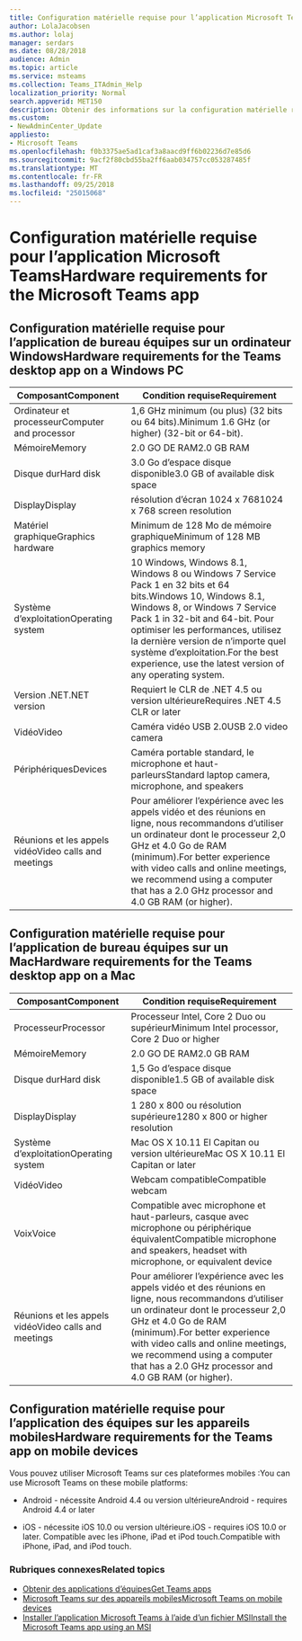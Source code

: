 ```yaml
---
title: Configuration matérielle requise pour l’application Microsoft Teams
author: LolaJacobsen
ms.author: lolaj
manager: serdars
ms.date: 08/28/2018
audience: Admin
ms.topic: article
ms.service: msteams
ms.collection: Teams_ITAdmin_Help
localization_priority: Normal
search.appverid: MET150
description: Obtenir des informations sur la configuration matérielle requise pour installer et exécuter Microsoft Teams.
ms.custom:
- NewAdminCenter_Update
appliesto:
- Microsoft Teams
ms.openlocfilehash: f0b3375ae5ad1caf3a8aacd9ff6b02236d7e85d6
ms.sourcegitcommit: 9acf2f80cbd55ba2ff6aab034757cc053287485f
ms.translationtype: MT
ms.contentlocale: fr-FR
ms.lasthandoff: 09/25/2018
ms.locfileid: "25015068"
---
```

# <a name="hardware-requirements-for-the-microsoft-teams-app"></a><span data-ttu-id="3c4a6-103">Configuration matérielle requise pour l’application Microsoft Teams</span><span class="sxs-lookup"><span data-stu-id="3c4a6-103">Hardware requirements for the Microsoft Teams app</span></span>

## <a name="hardware-requirements-for-the-teams-desktop-app-on-a-windows-pc"></a><span data-ttu-id="3c4a6-104">Configuration matérielle requise pour l’application de bureau équipes sur un ordinateur Windows</span><span class="sxs-lookup"><span data-stu-id="3c4a6-104">Hardware requirements for the Teams desktop app on a Windows PC</span></span>

|<span data-ttu-id="3c4a6-105">**Composant**</span><span class="sxs-lookup"><span data-stu-id="3c4a6-105">**Component**</span></span>|<span data-ttu-id="3c4a6-106">**Condition requise**</span><span class="sxs-lookup"><span data-stu-id="3c4a6-106">**Requirement**</span></span>  |
|---------|---------|
|<span data-ttu-id="3c4a6-107">Ordinateur et processeur</span><span class="sxs-lookup"><span data-stu-id="3c4a6-107">Computer and processor</span></span>    | <span data-ttu-id="3c4a6-108">1,6 GHz minimum (ou plus) (32 bits ou 64 bits).</span><span class="sxs-lookup"><span data-stu-id="3c4a6-108">Minimum 1.6 GHz (or higher) (32-bit or 64-bit).</span></span>        |
|<span data-ttu-id="3c4a6-109">Mémoire</span><span class="sxs-lookup"><span data-stu-id="3c4a6-109">Memory</span></span>     |    <span data-ttu-id="3c4a6-110">2.0 GO DE RAM</span><span class="sxs-lookup"><span data-stu-id="3c4a6-110">2.0 GB RAM</span></span>     |
|<span data-ttu-id="3c4a6-111">Disque dur</span><span class="sxs-lookup"><span data-stu-id="3c4a6-111">Hard disk</span></span>    | <span data-ttu-id="3c4a6-112">3.0 Go d’espace disque disponible</span><span class="sxs-lookup"><span data-stu-id="3c4a6-112">3.0 GB of available disk space</span></span>        |
|<span data-ttu-id="3c4a6-113">Display</span><span class="sxs-lookup"><span data-stu-id="3c4a6-113">Display</span></span>    |   <span data-ttu-id="3c4a6-114">résolution d’écran 1024 x 768</span><span class="sxs-lookup"><span data-stu-id="3c4a6-114">1024 x 768 screen resolution</span></span> |
|<span data-ttu-id="3c4a6-115">Matériel graphique</span><span class="sxs-lookup"><span data-stu-id="3c4a6-115">Graphics hardware</span></span> |  <span data-ttu-id="3c4a6-116">Minimum de 128 Mo de mémoire graphique</span><span class="sxs-lookup"><span data-stu-id="3c4a6-116">Minimum of 128 MB graphics memory</span></span>
|<span data-ttu-id="3c4a6-117">Système d’exploitation</span><span class="sxs-lookup"><span data-stu-id="3c4a6-117">Operating system</span></span>  |    <span data-ttu-id="3c4a6-118">10 Windows, Windows 8.1, Windows 8 ou Windows 7 Service Pack 1 en 32 bits et 64 bits.</span><span class="sxs-lookup"><span data-stu-id="3c4a6-118">Windows 10, Windows 8.1, Windows 8, or Windows 7 Service Pack 1 in 32-bit and 64-bit.</span></span>  <span data-ttu-id="3c4a6-119">Pour optimiser les performances, utilisez la dernière version de n’importe quel système d’exploitation.</span><span class="sxs-lookup"><span data-stu-id="3c4a6-119">For the best experience, use the latest version of any operating system.</span></span>|
|<span data-ttu-id="3c4a6-120">Version .NET</span><span class="sxs-lookup"><span data-stu-id="3c4a6-120">.NET version</span></span>    |  <span data-ttu-id="3c4a6-121">Requiert le CLR de .NET 4.5 ou version ultérieure</span><span class="sxs-lookup"><span data-stu-id="3c4a6-121">Requires .NET 4.5 CLR or later</span></span>       |
|<span data-ttu-id="3c4a6-122">Vidéo</span><span class="sxs-lookup"><span data-stu-id="3c4a6-122">Video</span></span>    |  <span data-ttu-id="3c4a6-123">Caméra vidéo USB 2.0</span><span class="sxs-lookup"><span data-stu-id="3c4a6-123">USB 2.0 video camera</span></span>       |
|<span data-ttu-id="3c4a6-124">Périphériques</span><span class="sxs-lookup"><span data-stu-id="3c4a6-124">Devices</span></span>    |   <span data-ttu-id="3c4a6-125">Caméra portable standard, le microphone et haut-parleurs</span><span class="sxs-lookup"><span data-stu-id="3c4a6-125">Standard laptop camera, microphone, and speakers</span></span>    | 
|<span data-ttu-id="3c4a6-126">Réunions et les appels vidéo</span><span class="sxs-lookup"><span data-stu-id="3c4a6-126">Video calls and meetings</span></span> | <span data-ttu-id="3c4a6-127">Pour améliorer l’expérience avec les appels vidéo et des réunions en ligne, nous recommandons d’utiliser un ordinateur dont le processeur 2,0 GHz et 4.0 Go de RAM (minimum).</span><span class="sxs-lookup"><span data-stu-id="3c4a6-127">For better experience with video calls and online meetings, we recommend using a computer that has a 2.0 GHz processor and 4.0 GB RAM (or higher).</span></span>

## <a name="hardware-requirements-for-the-teams-desktop-app-on-a-mac"></a><span data-ttu-id="3c4a6-128">Configuration matérielle requise pour l’application de bureau équipes sur un Mac</span><span class="sxs-lookup"><span data-stu-id="3c4a6-128">Hardware requirements for the Teams desktop app on a Mac</span></span>
|<span data-ttu-id="3c4a6-129">**Composant**</span><span class="sxs-lookup"><span data-stu-id="3c4a6-129">**Component**</span></span>|<span data-ttu-id="3c4a6-130">**Condition requise**</span><span class="sxs-lookup"><span data-stu-id="3c4a6-130">**Requirement**</span></span>  |
|---------|---------|
|<span data-ttu-id="3c4a6-131">Processeur</span><span class="sxs-lookup"><span data-stu-id="3c4a6-131">Processor</span></span>    | <span data-ttu-id="3c4a6-132">Processeur Intel, Core 2 Duo ou supérieur</span><span class="sxs-lookup"><span data-stu-id="3c4a6-132">Minimum Intel processor, Core 2 Duo or higher</span></span> |
|<span data-ttu-id="3c4a6-133">Mémoire</span><span class="sxs-lookup"><span data-stu-id="3c4a6-133">Memory</span></span>     |   <span data-ttu-id="3c4a6-134">2.0 GO DE RAM</span><span class="sxs-lookup"><span data-stu-id="3c4a6-134">2.0 GB RAM</span></span>      |
|<span data-ttu-id="3c4a6-135">Disque dur</span><span class="sxs-lookup"><span data-stu-id="3c4a6-135">Hard disk</span></span>    |   <span data-ttu-id="3c4a6-136">1,5 Go d’espace disque disponible</span><span class="sxs-lookup"><span data-stu-id="3c4a6-136">1.5 GB of available disk space</span></span>      |
|<span data-ttu-id="3c4a6-137">Display</span><span class="sxs-lookup"><span data-stu-id="3c4a6-137">Display</span></span>    | <span data-ttu-id="3c4a6-138">1 280 x 800 ou résolution supérieure</span><span class="sxs-lookup"><span data-stu-id="3c4a6-138">1280 x 800 or higher resolution</span></span>    |
|<span data-ttu-id="3c4a6-139">Système d’exploitation</span><span class="sxs-lookup"><span data-stu-id="3c4a6-139">Operating system</span></span>  |    <span data-ttu-id="3c4a6-140">Mac OS X 10.11 El Capitan ou version ultérieure</span><span class="sxs-lookup"><span data-stu-id="3c4a6-140">Mac OS X 10.11 El Capitan or later</span></span>     |
|<span data-ttu-id="3c4a6-141">Vidéo</span><span class="sxs-lookup"><span data-stu-id="3c4a6-141">Video</span></span>  |    <span data-ttu-id="3c4a6-142">Webcam compatible</span><span class="sxs-lookup"><span data-stu-id="3c4a6-142">Compatible webcam</span></span>     |
|<span data-ttu-id="3c4a6-143">Voix</span><span class="sxs-lookup"><span data-stu-id="3c4a6-143">Voice</span></span>    |  <span data-ttu-id="3c4a6-144">Compatible avec microphone et haut-parleurs, casque avec microphone ou périphérique équivalent</span><span class="sxs-lookup"><span data-stu-id="3c4a6-144">Compatible microphone and speakers, headset with microphone, or equivalent device</span></span>       |
|<span data-ttu-id="3c4a6-145">Réunions et les appels vidéo</span><span class="sxs-lookup"><span data-stu-id="3c4a6-145">Video calls and meetings</span></span> | <span data-ttu-id="3c4a6-146">Pour améliorer l’expérience avec les appels vidéo et des réunions en ligne, nous recommandons d’utiliser un ordinateur dont le processeur 2,0 GHz et 4.0 Go de RAM (minimum).</span><span class="sxs-lookup"><span data-stu-id="3c4a6-146">For better experience with video calls and online meetings, we recommend using a computer that has a 2.0 GHz processor and 4.0 GB RAM (or higher).</span></span>

## <a name="hardware-requirements-for-the-teams-app-on-mobile-devices"></a><span data-ttu-id="3c4a6-147">Configuration matérielle requise pour l’application des équipes sur les appareils mobiles</span><span class="sxs-lookup"><span data-stu-id="3c4a6-147">Hardware requirements for the Teams app on mobile devices</span></span>

<span data-ttu-id="3c4a6-148">Vous pouvez utiliser Microsoft Teams sur ces plateformes mobiles :</span><span class="sxs-lookup"><span data-stu-id="3c4a6-148">You can use Microsoft Teams on these mobile platforms:</span></span>

- <span data-ttu-id="3c4a6-149">Android - nécessite Android 4.4 ou version ultérieure</span><span class="sxs-lookup"><span data-stu-id="3c4a6-149">Android - requires Android 4.4 or later</span></span>

- <span data-ttu-id="3c4a6-150">iOS - nécessite iOS 10.0 ou version ultérieure.</span><span class="sxs-lookup"><span data-stu-id="3c4a6-150">iOS - requires iOS 10.0 or later.</span></span> <span data-ttu-id="3c4a6-151">Compatible avec les iPhone, iPad et iPod touch.</span><span class="sxs-lookup"><span data-stu-id="3c4a6-151">Compatible with iPhone, iPad, and iPod touch.</span></span>

### <a name="related-topics"></a><span data-ttu-id="3c4a6-152">Rubriques connexes</span><span class="sxs-lookup"><span data-stu-id="3c4a6-152">Related topics</span></span>
- [<span data-ttu-id="3c4a6-153">Obtenir des applications d’équipes</span><span class="sxs-lookup"><span data-stu-id="3c4a6-153">Get Teams apps</span></span>](get-clients.md)
- [<span data-ttu-id="3c4a6-154">Microsoft Teams sur des appareils mobiles</span><span class="sxs-lookup"><span data-stu-id="3c4a6-154">Microsoft Teams on mobile devices</span></span>](https://support.office.com/article/Microsoft-Teams-on-mobile-devices-2ACBCF73-8FD4-4929-9B31-AE403B88C2D3)
- [<span data-ttu-id="3c4a6-155">Installer l’application Microsoft Teams à l’aide d’un fichier MSI</span><span class="sxs-lookup"><span data-stu-id="3c4a6-155">Install the Microsoft Teams app using an MSI</span></span>](msi-deployment.md)
